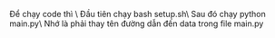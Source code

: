 Để chạy code thì \\
Đầu tiên chạy bash setup.sh\\
Sau đó chạy python main.py\\
Nhớ là phải thay tên đường dẫn đến data trong file main.py
